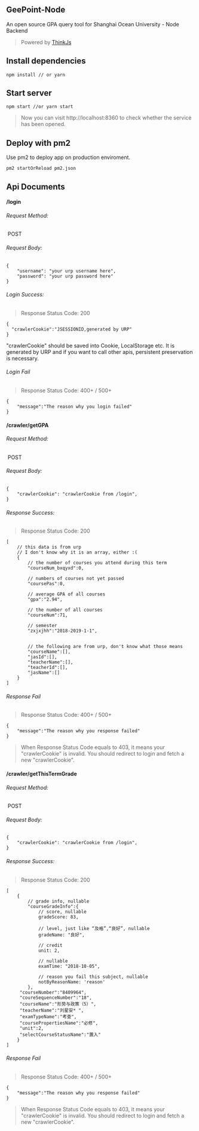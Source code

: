## GeePoint-Node
An open source GPA query tool for Shanghai Ocean University - Node Backend
> Powered by [ThinkJs](https://thinkjs.org/) 


## Install dependencies

```
npm install // or yarn
```

## Start server

```
npm start //or yarn start
```
> Now you can visit http://localhost:8360 to check whether the service has been opened.

## Deploy with pm2

Use pm2 to deploy app on production enviroment.

```
pm2 startOrReload pm2.json
```


## Api Documents
#### /login 

###### Request Method:

​	POST

###### Request Body:

```json5
{
    "username": "your urp username here",
    "password": "your urp password here"
}
```
###### Login Success:

>  Response Status Code: 200

```json5
{
  "crawlerCookie":"JSESSIONID,generated by URP"
}
```

"crawlerCookie" should be saved into Cookie, LocalStorage etc. It is generated by URP and if you want to call other apis, persistent preservation is necessary.

###### Login Fail

> Response Status Code: 400+ / 500+ 

```json5
{
    "message":"The reason why you login failed"
}
```



#### /crawler/getGPA

###### Request Method:

​	POST

###### Request Body:

```json5
{
    "crawlerCookie": "crawlerCookie from /login",
}
```

###### Response Success:

>  Response Status Code: 200

```json5
[
    // this data is from urp
    // I don't know why it is an array, either :(
    {
        // the number of courses you attend during this term
        "courseNum_bxqyxd":0, 
        
        // numbers of courses not yet passed
        "coursePas":0, 
        
        // average GPA of all courses
        "gpa":"2.94", 
        
        // the number of all courses
        "courseNum":71, 

        // semester
        "zxjxjhh":"2018-2019-1-1", 
        
        
        // the following are from urp, don't know what those means
        "courseName":[],
        "jasId":[], 
        "teacherName":[],
        "teacherId":[],
        "jasName":[]
    }
]
```

###### Response Fail

> Response Status Code: 400+ / 500+ 

```json5
{
    "message":"The reason why you response failed"
}
```

> When Response Status Code equals to 403, it means your "crawlerCookie" is invalid. You should redirect to login and fetch a new "crawlerCookie".



#### /crawler/getThisTermGrade

###### Request Method:

​	POST

###### Request Body:

```json5
{
    "crawlerCookie": "crawlerCookie from /login",
}
```

###### Response Success:

>  Response Status Code: 200

```json5
[
    {
        // grade info, nullable
        "courseGradeInfo":{
            // score, nullable
            gradeScore: 83, 
            
            // level, just like “及格”,“良好”, nullable
            gradeName: "良好",
            
            // credit
            unit: 2, 
            
            // nullable
            examTime: "2018-10-05",
            
            // reason you fail this subject, nullable
            notByReasonName: 'reason'
        },
     "courseNumber":"8409964",
     "coureSequenceNumber":"18",
     "courseName":"形势与政策（5）",
     "teacherName":"刘星安* ",
     "examTypeName":"考查",
     "coursePropertiesName":"必修",
     "unit":2,
     "selectCourseStatusName":"置入"
    }
]
```

###### Response Fail

> Response Status Code: 400+ / 500+ 

```json5
{
    "message":"The reason why you response failed"
}
```

> When Response Status Code equals to 403, it means your "crawlerCookie" is invalid. You should redirect to login and fetch a new "crawlerCookie".

